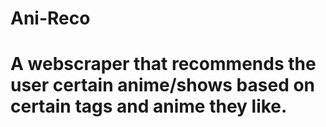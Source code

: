# Ani-Reco

# A webscraper that recommends the user certain anime/shows based on certain tags and anime they like.
